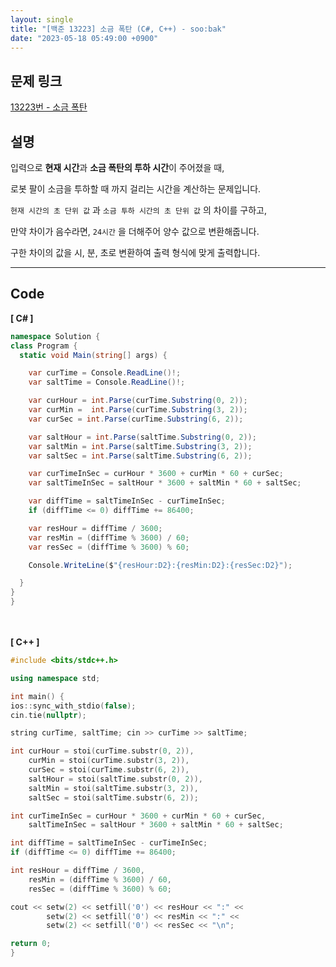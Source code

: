 ```yaml
---
layout: single
title: "[백준 13223] 소금 폭탄 (C#, C++) - soo:bak"
date: "2023-05-18 05:49:00 +0900"
---
```


## 문제 링크
  [13223번 - 소금 폭탄](https://www.acmicpc.net/problem/13223)

## 설명
입력으로 <b>현재 시간</b>과 <b>소금 폭탄의 투하 시간</b>이 주어졌을 때, <br>

로봇 팔이 소금을 투하할 때 까지 걸리는 시간을 계산하는 문제입니다. <br>

`현재 시간의 초 단위 값` 과 `소금 투하 시간의 초 단위 값` 의 차이를 구하고, <br>

만약 차이가 음수라면, `24시간` 을 더해주어 양수 값으로 변환해줍니다. <br>

구한 차이의 값을 시, 분, 초로 변환하여 출력 형식에 맞게 출력합니다. <br>

- - -

## Code
<b>[ C# ] </b>
<br>

  ```c#
namespace Solution {
  class Program {
    static void Main(string[] args) {

      var curTime = Console.ReadLine()!;
      var saltTime = Console.ReadLine()!;

      var curHour = int.Parse(curTime.Substring(0, 2));
      var curMin =  int.Parse(curTime.Substring(3, 2));
      var curSec = int.Parse(curTime.Substring(6, 2));

      var saltHour = int.Parse(saltTime.Substring(0, 2));
      var saltMin = int.Parse(saltTime.Substring(3, 2));
      var saltSec = int.Parse(saltTime.Substring(6, 2));

      var curTimeInSec = curHour * 3600 + curMin * 60 + curSec;
      var saltTimeInSec = saltHour * 3600 + saltMin * 60 + saltSec;

      var diffTime = saltTimeInSec - curTimeInSec;
      if (diffTime <= 0) diffTime += 86400;

      var resHour = diffTime / 3600;
      var resMin = (diffTime % 3600) / 60;
      var resSec = (diffTime % 3600) % 60;

      Console.WriteLine($"{resHour:D2}:{resMin:D2}:{resSec:D2}");

    }
  }
}
  ```
<br><br>
<b>[ C++ ] </b>
<br>

  ```c++
#include <bits/stdc++.h>

using namespace std;

int main() {
  ios::sync_with_stdio(false);
  cin.tie(nullptr);

  string curTime, saltTime; cin >> curTime >> saltTime;

  int curHour = stoi(curTime.substr(0, 2)),
      curMin = stoi(curTime.substr(3, 2)),
      curSec = stoi(curTime.substr(6, 2)),
      saltHour = stoi(saltTime.substr(0, 2)),
      saltMin = stoi(saltTime.substr(3, 2)),
      saltSec = stoi(saltTime.substr(6, 2));

  int curTimeInSec = curHour * 3600 + curMin * 60 + curSec,
      saltTimeInSec = saltHour * 3600 + saltMin * 60 + saltSec;

  int diffTime = saltTimeInSec - curTimeInSec;
  if (diffTime <= 0) diffTime += 86400;

  int resHour = diffTime / 3600,
      resMin = (diffTime % 3600) / 60,
      resSec = (diffTime % 3600) % 60;

  cout << setw(2) << setfill('0') << resHour << ":" <<
          setw(2) << setfill('0') << resMin << ":" <<
          setw(2) << setfill('0') << resSec << "\n";

  return 0;
}
  ```
